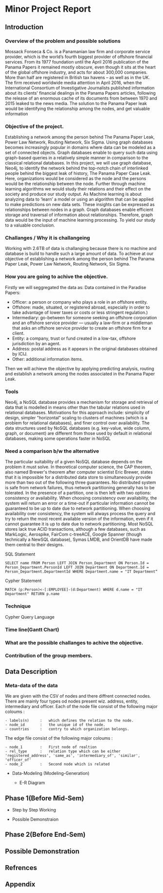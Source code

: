 # Minor Project Report

## Introduction

### Overview of the problem and possible solutions

Mossack Fonseca & Co. is a Panamanian law firm and corporate service provider, which is the world’s fourth biggest provider of offshore financial services. From its 1977 foundation until the April 2016 publication of the Panama Papers it remained mostly obscure, even though it sits at the heart of the global offshore industry, and acts for about 300,000 companies. More than half are registered in British tax havens – as well as in the UK. The firm received worldwide media attention in April 2016, when the International Consortium of Investigative Journalists published information about its clients' financial dealings in the Panama Papers articles, following the release of an enormous cache of its documents from between 1970 and 2015 leaked to the news media.
The solution to the Panama Paper leak would be identifying the relationship among the nodes, and get valuable information 

### Objective of the project.
Establishing a network among the person behind The Panama Paper Leak, Power Law Network, Routing Network, Six Sigma.
Using graph databases becomes increasingly popular in domains where data can be modeled as a set of connected objects. Graph databases enable to query such data using graph-based queries in a relatively simple manner in comparison to the classical relational databases. In this project, we will use graph database, Neo4j, to identify the network behind the top-notch chain of interlinked people behind the biggest leak of history, The Panama Paper Case Leak.
Here, organizations would be considered as the node and the persons would be the relationship between the node. Further through machine learning algorithms we would study their relations and their effect on the society and produce our study output. As Machine learning is about analyzing data to ‘learn’ a model or using an algorithm that can be applied to make predictions on new data sets.  These insights can be expressed as relationships between nodes in a graph. Graph databases enable efficient storage and traversal of information about relationships. Therefore, graph data would be the input of machine learning processing. To yield our study to a valuable conclusion.

### Challanges / Why it is challangeing

Working with 2.6TB of data is challanging because there is no machine and
database is build to handle such a large amount of data.
To achieve at our objective of establishing a network among the person behind The Panama Paper Leak, Power Law Network, Routing Network, Six Sigma.

### How you are going to achive the objective.

Firstly we will seggregated the data as:
Data contained in the Paradise Papers:

- Officer: a person or company who plays a role in an offshore entity.
- Offshore: made, situated, or registered abroad, especially in order to take advantage of lower taxes or costs or less stringent regulation.)
- Intermediary: go-between for someone seeking an offshore corporation and an offshore service provider — usually a law-firm or a middleman that asks an offshore service provider to create an offshore firm for a client.
- Entity: a company, trust or fund created in a low-tax, offshore jurisdiction by an agent.
- Address: postal address as it appears in the original databases obtained by ICIJ.
- Other: additional information items.

Then we will achieve the objective by applying predicting analysis, routing and establish a network among the nodes associated in the Panama Paper Leak.

### Tools
Neo4j, a NoSQL database provides a mechanism for storage and retrieval of data that is modelled in means other than the tabular relations used in relational databases. Motivations for this approach include: simplicity of design, simpler "horizontal" scaling to clusters of machines (which is a problem for relational databases), and finer control over availability. The data structures used by NoSQL databases (e.g. key-value, wide column, graph, or document) are different from those used by default in relational databases, making some operations faster in NoSQL	
	
### Need a comparison b/w the alternative 
The particular suitability of a given NoSQL database depends on the problem it must solve.     In theoretical computer science, the CAP theorem, also named Brewer's theorem after computer scientist Eric Brewer, states that it is impossible for a distributed data store to simultaneously provide more than two out of the following three guarantees.  No distributed system is safe from network failures, thus network partitioning generally has to be tolerated. In the presence of a partition, one is then left with two options: consistency or availability. When choosing consistency over availability, the system will return an error or a time-out if particular information cannot be guaranteed to be up to date due to network partitioning. When choosing availability over consistency, the system will always process the query and try to return the most recent available version of the information, even if it cannot guarantee it is up to date due to network partitioning.
Most NoSQL stores lack true ACID transactions, although a few databases, such as MarkLogic, Aerospike, FairCom c-treeACE, Google Spanner (though technically a NewSQL database), Symas LMDB, and OrientDB have made them central to their designs.

SQL Statement

```SELECT name FROM Person LEFT JOIN Person_Department ON Person.Id = Person_Department.PersonId LEFT JOIN Department ON Department.Id = Person_Department.DepartmentId WHERE Department.name = "IT Department“```

Cypher Statement

```MATCH (p:Person)<-[:EMPLOYEE]-(d:Department) WHERE d.name = "IT Department" RETURN p.name```

### Technique
Cypher Query Language

### Time line(Gantt Chart)

### What are the possible challanges to achive the objective.

### Contribution of the group members.

## Data Description

### Meta-data of the data
We are given with the CSV of nodes and there diffrent connected nodes. There are mainly four types od nodes present wiz. address, entity, intermediary and officer.
Each of the node file consist of the following major coloums :

	- labels(n) 	: 	which defines the relation to the node.
	- node_id		: 	the unique id of the node.
	- countries		: 	contry to which organization belongs.
The edge file consist of the following major coloums :

	- node_1		:	First node of realtion
	- rel_type		: 	relation type which can be either 'registered_address', 'same_as', 'intermediary_of', 'similar', 'officer_of'
	- node_2		:	Second node which is related
- Data-Modeling (Modeling-Generation)

	- E-R Diagram

## Phase 1(Before Mid-Sem)

- Step by Step Working

- Possible Demonstraion

## Phase 2(Before End-Sem)
## Possible Demonstration
## Refrences
## Appendix
